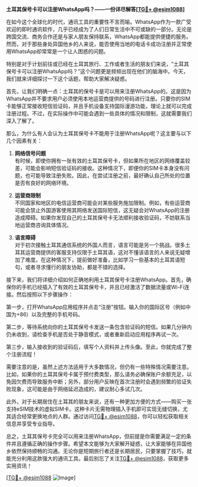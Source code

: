 **土耳其保号卡可以注册WhatsApp吗？——一份详尽解答[[TG💪+ @esim1088](https://t.me/s/esim1088)]**

在如今这个全球化的时代，通讯工具的重要性不言而喻。WhatsApp作为一款广受欢迎的即时通讯软件，几乎已经成为了人们日常生活中不可或缺的一部分。无论是跨国交流、商务合作还是与家人朋友保持联系，WhatsApp都能提供便捷的服务。然而，对于那些身处异国他乡的人来说，能否使用当地的电话卡成功注册并正常使用WhatsApp却常常是一个让人困惑的问题。

特别是对于计划前往或已经在土耳其旅行、工作或者生活的朋友们来说，“土耳其保号卡可以注册WhatsApp吗？”这个问题更是频频出现在他们的脑海中。今天，我们就来详细探讨一下这个话题，帮助大家解决疑惑。

首先，让我们明确一点：土耳其的保号卡是可以用来注册WhatsApp的。这是因为WhatsApp并不要求用户必须使用本地运营商提供的号码进行注册。只要你的SIM卡能够正常接收短信验证码，并且手机设备支持国际漫游功能，理论上就可以完成注册过程。不过，在实际操作中可能会遇到一些具体的情况和限制，这就需要我们深入了解了。

那么，为什么有人会认为土耳其保号卡不能用于注册WhatsApp呢？这主要与以下几个因素有关：

1. **网络信号问题**  
   有时候，即使你拥有一张有效的土耳其保号卡，但如果所在地区的网络覆盖较差，可能会影响短信验证码的接收。这种情况下，即便你的SIM卡本身没有问题，也可能导致注册失败。因此，在尝试注册之前，最好确认自己所处的位置是否有良好的网络环境。

2. **运营商限制**  
   不同国家和地区的电信运营商可能会对某些服务施加限制。例如，有些运营商可能会禁止外国游客使用其网络发送国际短信，这无疑会对WhatsApp的注册造成障碍。如果你发现自己的土耳其保号卡无法顺利接收验证码，不妨联系当地运营商咨询具体情况。

3. **语言障碍**  
   对于初次接触土耳其通信系统的外国人而言，语言可能是另一个挑战。很多土耳其运营商提供的客服支持仅限于土耳其语，这对不懂该语言的人来说无疑增加了难度。在这种情况下，提前做好准备，比如学习一些基本的土耳其语短句，或者寻求懂行的朋友协助，都是不错的选择。

接下来，我们将详细介绍如何正确地利用土耳其保号卡注册WhatsApp。首先，确保你的手机已经插入了有效的土耳其保号卡，并且已经激活了数据流量或Wi-Fi连接。然后按照以下步骤操作：

第一步，打开WhatsApp应用程序并点击“注册”按钮。输入你的国际区号（例如中国为+86）以及完整的手机号码。

第二步，等待系统向你的土耳其保号卡发送一条包含验证码的短信。如果几分钟内仍未收到，请检查手机是否处于静音模式，或者重新启动应用程序再试一次。

第三步，输入接收到的验证码后，填写个人资料并上传头像。至此，你就完成了整个注册流程！

需要注意的是，虽然上述方法适用于大多数情况，但仍有一些特殊情况需要注意。比如，如果你的土耳其保号卡属于预付费类型，那么请务必确保账户余额充足，以免因欠费而导致服务中断；另外，部分用户反映在首次注册时会遇到频繁的验证失败现象，这可能是由于网络延迟造成的，建议耐心多试几次。

此外，对于长期居住在土耳其的朋友来说，还有一种更加方便的方式——购买一张支持eSIM技术的虚拟SIM卡。这种卡片无需物理插入手机即可实现无缝切换，尤其适合经常更换地点的人群。通过访问[TG💪+ @esim1088](https://t.me/s/esim1088)，你可以轻松获取相关信息并享受专业指导。

总之，土耳其保号卡完全可以用来注册WhatsApp，但前提是你需要满足一定的条件并且遵循正确的操作步骤。希望本文能够为大家解开疑惑，让大家能够在异国他乡依然保持顺畅的沟通。无论你是短期旅行者还是长期居民，只要掌握了技巧，就能充分利用这款强大的通讯工具。最后别忘了关注[TG💪+ @esim1088](https://t.me/s/esim1088)，获取更多实用资讯！

[[TG💪+ @esim1088](https://t.me/s/esim1088) ![Image](https://i.postimg.cc/4NQfJmqS/Snipaste-2025-05-13-00-14-12.png)]